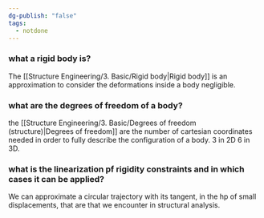 ```yaml
---
dg-publish: "false"
tags:
  - notdone
---
```

### what a rigid body is?
The [[Structure Engineering/3. Basic/Rigid body|Rigid body]] is an approximation to consider the deformations inside a body negligible.

### what are the degrees of freedom of a body?
the [[Structure Engineering/3. Basic/Degrees of freedom (structure)|Degrees of freedom]] are the number of cartesian coordinates needed in order to fully describe the configuration of a body. 3 in 2D 6 in 3D.

### what is the linearization pf rigidity constraints and in which cases it can be applied?
We can approximate a circular trajectory with its tangent, in the hp of small displacements, that are that we encounter in structural analysis.